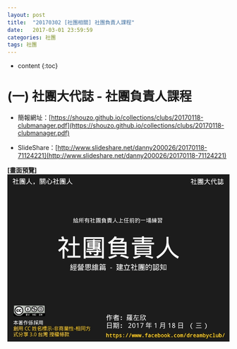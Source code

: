 ```yaml
---
layout: post
title:  "20170302 [社團相關] 社團負責人課程"
date:   2017-03-01 23:59:59
categories: 社團
tags: 社團
---
```



* content
{:toc}


# (一) 社團大代誌 - 社團負責人課程
* 簡報網址：[https://shouzo.github.io/collections/clubs/20170118-clubmanager.pdf](https://shouzo.github.io/collections/clubs/20170118-clubmanager.pdf)

* SlideShare：[http://www.slideshare.net/danny200026/20170118-71124221](http://www.slideshare.net/danny200026/20170118-71124221)

**[畫面預覽]**
![](/assets/20170118/clubmanger.jpg)



